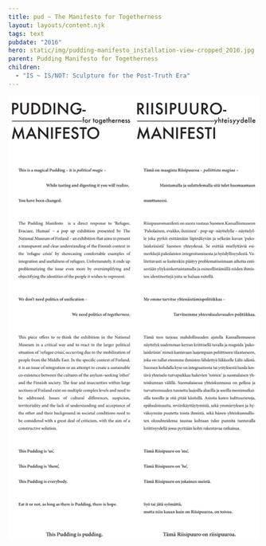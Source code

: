 ```yaml
---
title: pud ~ The Manifesto for Togetherness
layout: layouts/content.njk
tags: text
pubdate: "2016"
hero: static/img/pudding-manifesto_installation-view-cropped_2016.jpg
parent: Pudding Manifesto for Togetherness
children:
  - "IS ~ IS/NOT: Sculpture for the Post-Truth Era"
---
```

![riisipuddingmanifestotulostustupla, 2016](/static/img/riisipuddingmanifestotulostustupla.jpg)
